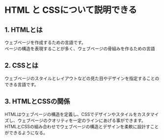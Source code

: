 # HTML と CSSについて説明できる

## 1. HTMLとは
ウェブページを作成するための言語です。  
ページの構造を表現することが多く、ウェブページの骨組みを作るための言語
## 2. CSSとは
ウェブページのスタイルとレイアウトなどの見た目やデザインを指定することのできる言語です。  

## 3. HTMLとCSSの関係
HTMLはウェブページの構造を定義し、CSSでデザインやスタイルをカスタマイズし、ウェブページのクオリティを一定のラインにあげる事ができます。   
HTMLとCSSの組み合わせでウェブページの構造とデザインを柔軟に設計すことができるようになる。

